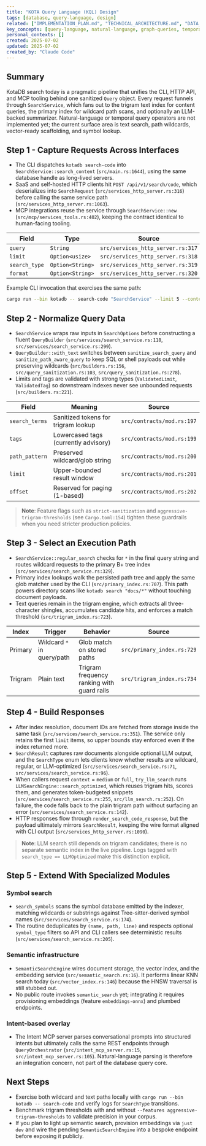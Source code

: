 ```yaml
---
title: "KOTA Query Language (KQL) Design"
tags: [database, query-language, design]
related: ["IMPLEMENTATION_PLAN.md", "TECHNICAL_ARCHITECTURE.md", "DATA_MODEL_SPECIFICATION.md"]
key_concepts: [query-language, natural-language, graph-queries, temporal-queries]
personal_contexts: []
created: 2025-07-02
updated: 2025-07-02
created_by: "Claude Code"
---
```


## Summary
KotaDB search today is a pragmatic pipeline that unifies the CLI, HTTP API, and MCP tooling behind one sanitized `Query` object. Every request funnels through `SearchService`, which fans out to the trigram text index for content queries, the primary index for wildcard path scans, and optionally an LLM-backed summarizer. Natural-language or temporal query operators are not implemented yet; the current surface area is text search, path wildcards, vector-ready scaffolding, and symbol lookup.

## Step 1 - Capture Requests Across Interfaces
- The CLI dispatches `kotadb search-code` into `SearchService::search_content` (`src/main.rs:1644`), using the same database handle as long-lived servers.
- SaaS and self-hosted HTTP clients hit `POST /api/v1/search/code`, which deserializes into `SearchRequest` (`src/services_http_server.rs:316`) before calling the same service path (`src/services_http_server.rs:1063`).
- MCP integrations reuse the service through `SearchService::new` (`src/mcp/services_tools.rs:402`), keeping the contract identical to human-facing tooling.

| Field | Type | Source |
| --- | --- | --- |
| `query` | `String` | `src/services_http_server.rs:317` |
| `limit` | `Option<usize>` | `src/services_http_server.rs:318` |
| `search_type` | `Option<String>` | `src/services_http_server.rs:319` |
| `format` | `Option<String>` | `src/services_http_server.rs:320` |

Example CLI invocation that exercises the same path:

```bash
cargo run --bin kotadb -- search-code "SearchService" --limit 5 --context medium
```

## Step 2 - Normalize Query Data
- `SearchService` wraps raw inputs in `SearchOptions` before constructing a fluent `QueryBuilder` (`src/services/search_service.rs:118`, `src/services/search_service.rs:299`).
- `QueryBuilder::with_text` switches between `sanitize_search_query` and `sanitize_path_aware_query` to keep SQL or shell payloads out while preserving wildcards (`src/builders.rs:156`, `src/query_sanitization.rs:103`, `src/query_sanitization.rs:278`).
- Limits and tags are validated with strong types (`ValidatedLimit`, `ValidatedTag`) so downstream indexes never see unbounded requests (`src/builders.rs:221`).

| Field | Meaning | Source |
| --- | --- | --- |
| `search_terms` | Sanitized tokens for trigram lookup | `src/contracts/mod.rs:197` |
| `tags` | Lowercased tags (currently advisory) | `src/contracts/mod.rs:199` |
| `path_pattern` | Preserved wildcard/glob string | `src/contracts/mod.rs:200` |
| `limit` | Upper-bounded result window | `src/contracts/mod.rs:201` |
| `offset` | Reserved for paging (1-based) | `src/contracts/mod.rs:202` |

> **Note**: Feature flags such as `strict-sanitization` and `aggressive-trigram-thresholds` (see `Cargo.toml:154`) tighten these guardrails when you need stricter production policies.

## Step 3 - Select an Execution Path
- `SearchService::regular_search` checks for `*` in the final query string and routes wildcard requests to the primary B+ tree index (`src/services/search_service.rs:329`).
- Primary index lookups walk the persisted path tree and apply the same glob matcher used by the CLI (`src/primary_index.rs:707`). This path powers directory scans like `kotadb search "docs/*"` without touching document payloads.
- Text queries remain in the trigram engine, which extracts all three-character shingles, accumulates candidate hits, and enforces a match threshold (`src/trigram_index.rs:723`).

| Index | Trigger | Behavior | Source |
| --- | --- | --- | --- |
| Primary | Wildcard `*` in query/path | Glob match on stored paths | `src/primary_index.rs:729` |
| Trigram | Plain text | Trigram frequency ranking with guard rails | `src/trigram_index.rs:734` |

## Step 4 - Build Responses
- After index resolution, document IDs are fetched from storage inside the same task (`src/services/search_service.rs:351`). The service only retains the first `limit` items, so upper bounds stay enforced even if the index returned more.
- `SearchResult` captures raw documents alongside optional LLM output, and the `SearchType` enum lets clients know whether results are wildcard, regular, or LLM-optimized (`src/services/search_service.rs:71`, `src/services/search_service.rs:96`).
- When callers request `context` = `medium` or `full`, `try_llm_search` runs `LLMSearchEngine::search_optimized`, which reuses trigram hits, scores them, and generates token-budgeted snippets (`src/services/search_service.rs:255`, `src/llm_search.rs:252`). On failure, the code falls back to the plain trigram path without surfacing an error (`src/services/search_service.rs:142`).
- HTTP responses flow through `render_search_code_response`, but the payload ultimately mirrors `SearchResult`, keeping the wire format aligned with CLI output (`src/services_http_server.rs:1090`).

> **Note**: LLM search still depends on trigram candidates; there is no separate semantic index in the live pipeline. Logs tagged with `search_type == LLMOptimized` make this distinction explicit.

## Step 5 - Extend With Specialized Modules
### Symbol search
- `search_symbols` scans the symbol database emitted by the indexer, matching wildcards or substrings against Tree-sitter-derived symbol names (`src/services/search_service.rs:174`).
- The routine deduplicates by `(name, path, line)` and respects optional `symbol_type` filters so API and CLI callers see deterministic results (`src/services/search_service.rs:205`).

### Semantic infrastructure
- `SemanticSearchEngine` wires document storage, the vector index, and the embedding service (`src/semantic_search.rs:16`). It performs linear KNN search today (`src/vector_index.rs:146`) because the HNSW traversal is still stubbed out.
- No public route invokes `semantic_search` yet; integrating it requires provisioning embeddings (feature `embeddings-onnx`) and plumbed endpoints.

### Intent-based overlay
- The Intent MCP server parses conversational prompts into structured intents but ultimately calls the same REST endpoints through `QueryOrchestrator` (`src/intent_mcp_server.rs:15`, `src/intent_mcp_server.rs:105`). Natural-language parsing is therefore an integration concern, not part of the database query core.

## Next Steps
- Exercise both wildcard and text paths locally with `cargo run --bin kotadb -- search-code` and verify logs for `SearchType` transitions.
- Benchmark trigram thresholds with and without `--features aggressive-trigram-thresholds` to validate precision in your corpus.
- If you plan to light up semantic search, provision embeddings via `just dev` and wire the pending `SemanticSearchEngine` into a bespoke endpoint before exposing it publicly.
